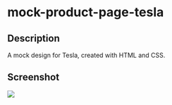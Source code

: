 # mock-product-page-tesla

## Description
A mock design for Tesla, created with HTML and CSS.

## Screenshot
![](img/preview.png.PNG)
